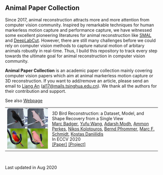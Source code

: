 ## Animal Paper Collection

Since 2017, animal reconstruction attracts more and more attention from computer vision community. Inspired by remarkable techniques for human markerless motion capture and performance capture, we have witnessed some excellent pioneering literatures for animal reconstruction like [SMAL]() and [DeepLabCut](). However, there are still many challenges before we could rely on computer vision methods to capture natural motion of arbitary animals robustly in real-time. Thus, I build this repository to track every step towards the ultimate goal for animal reconstruction in computer vision community. 

**Animal Paper Collection** is an academic paper collection mainly covering computer vision papers which aim at animal markerless motion capture or 3D reconstruction. If you want to add/remove an article, please send an email to [Liang An](https://github.com/anl13/) (al17@mails.tsinghua.edu.cn). We thank all the authors for their contribution and support.


See also [Webpage](http://github.com/anl13/animal_papers/animal_papers.html)
<br>

<table> <tbody> <tr> <td align="left" width=250>
<a href="https://marcbadger.github.io/avian-mesh/	
"><img src="teasers/Badger2020.jpg"/></a></td>
<td align="left" width=550>3D Bird Reconstruction: a Dataset, Model, and Shape Recovery from a Single View	
<br>
<a href="https://www.ocf.berkeley.edu/~badger/">Marc Badger</a>, 
<a href="https://yufu-wang.github.io/">Yufu Wang</a>, 
<a href="https://www.seas.upenn.edu/~adarshm/">Adarsh Modh</a>, 
<a href="https://aperkes.github.io/">Ammon Perkes</a>, 
<a href="https://www.seas.upenn.edu/~nkolot/">Nikos Kolotouros</a>, 
<a href="http://pfrommer.us/">Bernd Pfrommer</a>, 
<a href="https://web.sas.upenn.edu/marcschmidtlab/pages/people/">Marc F. Schmidt</a>, 
<a href="https://www.cis.upenn.edu/~kostas/	
">Kostas Daniilidis</a><br>
In ECCV	
 2020<br>
<a href="https://arxiv.org/abs/2008.06133	
">[Paper]</a> 
<a href="https://marcbadger.github.io/avian-mesh/	
">[Project]</a>
</td></tr></tbody></table>



<br>

Last updated in Aug 2020
<br>

